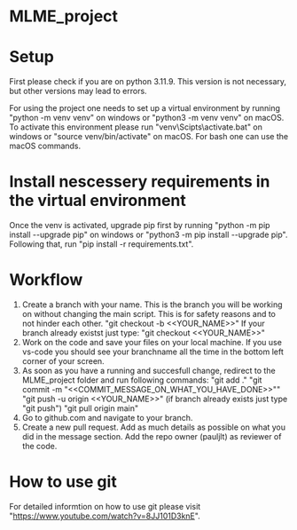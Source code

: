 # MLME_project

# Setup
First please check if you are on python 3.11.9. This version is not necessary, but other versions may lead to errors.

For using the project one needs to set up a virtual environment by running "python -m venv venv" on windows or "python3 -m venv venv" on macOS. To activate this environment please run "venv\Scipts\activate.bat" on windows or "source venv/bin/activate" on macOS. For bash one can use the macOS commands.

# Install nescessery requirements in the virtual environment
Once the venv is activated, upgrade pip first by running "python -m pip install --upgrade pip" on windows or "python3 -m pip install --upgrade pip". Following that, run "pip install -r requirements.txt".

# Workflow
1. Create a branch with your name. This is the branch you will be working on without changing the main script. This is for safety reasons and to not hinder each other.
    "git checkout -b <<YOUR_NAME>>"
    If your branch already existst just type:
    "git checkout <<YOUR_NAME>>"
2. Work on the code and save your files on your local machine. If you use vs-code you should see your branchname all the time in the bottom left corner of your screen.
3. As soon as you have a running and succesfull change, redirect to the MLME_project folder and run following commands:
    "git add ."
    "git commit -m "<<COMMIT_MESSAGE_ON_WHAT_YOU_HAVE_DONE>>""
    "git push -u origin <<YOUR_NAME>>" (if branch already exists just type "git push")
    "git pull origin main"
4. Go to github.com and navigate to your branch.
5. Create a new pull request. Add as much details as possible on what you did in the message section. Add the repo owner (pauljlt) as reviewer of the code.

# How to use git
For detailed informtion on how to use git please visit "https://www.youtube.com/watch?v=8JJ101D3knE".